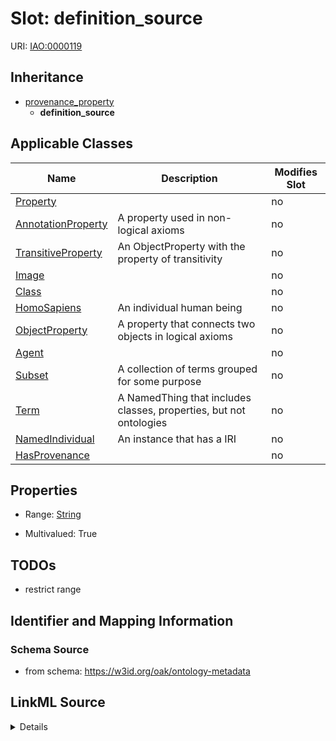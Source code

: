 

# Slot: definition_source

URI: [IAO:0000119](http://purl.obolibrary.org/obo/IAO_0000119)




## Inheritance

* [provenance_property](provenance_property.md)
    * **definition_source**






## Applicable Classes

| Name | Description | Modifies Slot |
| --- | --- | --- |
| [Property](Property.md) |  |  no  |
| [AnnotationProperty](AnnotationProperty.md) | A property used in non-logical axioms |  no  |
| [TransitiveProperty](TransitiveProperty.md) | An ObjectProperty with the property of transitivity |  no  |
| [Image](Image.md) |  |  no  |
| [Class](Class.md) |  |  no  |
| [HomoSapiens](HomoSapiens.md) | An individual human being |  no  |
| [ObjectProperty](ObjectProperty.md) | A property that connects two objects in logical axioms |  no  |
| [Agent](Agent.md) |  |  no  |
| [Subset](Subset.md) | A collection of terms grouped for some purpose |  no  |
| [Term](Term.md) | A NamedThing that includes classes, properties, but not ontologies |  no  |
| [NamedIndividual](NamedIndividual.md) | An instance that has a IRI |  no  |
| [HasProvenance](HasProvenance.md) |  |  no  |







## Properties

* Range: [String](String.md)

* Multivalued: True





## TODOs

* restrict range

## Identifier and Mapping Information







### Schema Source


* from schema: https://w3id.org/oak/ontology-metadata




## LinkML Source

<details>
```yaml
name: definition_source
todos:
- restrict range
in_subset:
- obi permitted profile
from_schema: https://w3id.org/oak/ontology-metadata
rank: 1000
is_a: provenance_property
slot_uri: IAO:0000119
multivalued: true
alias: definition_source
domain_of:
- HasProvenance
range: string

```
</details>